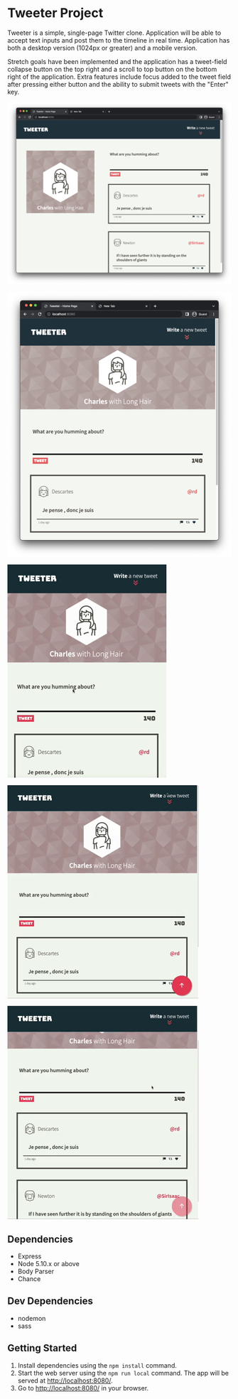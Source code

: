 # Tweeter Project

Tweeter is a simple, single-page Twitter clone. Application will be able to accept text inputs and post them to the timeline in real time. Application has both a desktop version (1024px or greater) and a mobile version. 

Stretch goals have been implemented and the application has a tweet-field collapse button on the top right and a scroll to top button on the bottom right of the application. Extra features include focus added to the tweet field after pressing either button and the ability to submit tweets with the "Enter" key.

!["Screenshot of desktop version"](https://github.com/charlesvngo/tweeter/blob/master/docs/Screen%20Shot%202022-04-28%20at%209.06.53%20PM.png?raw=true)

!["Screenshot of mobile version"](https://github.com/charlesvngo/tweeter/blob/master/docs/Screen%20Shot%202022-04-28%20at%209.07.05%20PM.png?raw=true)

!["Gif of submitting a tweet"](https://github.com/charlesvngo/tweeter/blob/master/docs/giphy-2.gif?raw=true)

!["Gif of collapse button"](https://github.com/charlesvngo/tweeter/blob/master/docs/giphy-1.gif?raw=true)

!["Gif of scroll to top button"](https://github.com/charlesvngo/tweeter/blob/master/docs/giphy.gif?raw=true)

## Dependencies

- Express
- Node 5.10.x or above
- Body Parser
- Chance

## Dev Dependencies

- nodemon
- sass

## Getting Started

1. Install dependencies using the `npm install` command.
2. Start the web server using the `npm run local` command. The app will be served at <http://localhost:8080/>.
3. Go to <http://localhost:8080/> in your browser.
